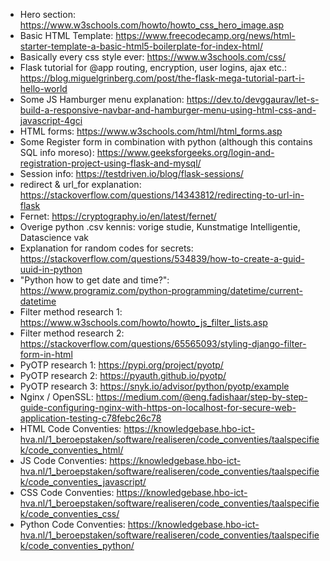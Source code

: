 - Hero section: https://www.w3schools.com/howto/howto_css_hero_image.asp
- Basic HTML Template: https://www.freecodecamp.org/news/html-starter-template-a-basic-html5-boilerplate-for-index-html/
- Basically every css style ever: https://www.w3schools.com/css/
- Flask tutorial for @app routing, encryption, user logins, ajax etc.: https://blog.miguelgrinberg.com/post/the-flask-mega-tutorial-part-i-hello-world
- Some JS Hamburger menu explanation: https://dev.to/devggaurav/let-s-build-a-responsive-navbar-and-hamburger-menu-using-html-css-and-javascript-4gci
- HTML forms: https://www.w3schools.com/html/html_forms.asp
- Some Register form in combination with python (although this contains SQL info moreso): https://www.geeksforgeeks.org/login-and-registration-project-using-flask-and-mysql/
- Session info: https://testdriven.io/blog/flask-sessions/
- redirect & url_for explanation: https://stackoverflow.com/questions/14343812/redirecting-to-url-in-flask
- Fernet: https://cryptography.io/en/latest/fernet/
- Overige python .csv kennis: vorige studie, Kunstmatige Intelligentie, Datascience vak
- Explanation for random codes for secrets: https://stackoverflow.com/questions/534839/how-to-create-a-guid-uuid-in-python
- "Python how to get date and time?": https://www.programiz.com/python-programming/datetime/current-datetime
- Filter method research 1: https://www.w3schools.com/howto/howto_js_filter_lists.asp
- Filter method research 2: https://stackoverflow.com/questions/65565093/styling-django-filter-form-in-html
- PyOTP research 1: https://pypi.org/project/pyotp/
- PyOTP research 2: https://pyauth.github.io/pyotp/
- PyOTP research 3: https://snyk.io/advisor/python/pyotp/example
- Nginx / OpenSSL: https://medium.com/@eng.fadishaar/step-by-step-guide-configuring-nginx-with-https-on-localhost-for-secure-web-application-testing-c78febc26c78
- HTML Code Conventies: https://knowledgebase.hbo-ict-hva.nl/1_beroepstaken/software/realiseren/code_conventies/taalspecifiek/code_conventies_html/
- JS Code Conventies: https://knowledgebase.hbo-ict-hva.nl/1_beroepstaken/software/realiseren/code_conventies/taalspecifiek/code_conventies_javascript/
- CSS Code Conventies: https://knowledgebase.hbo-ict-hva.nl/1_beroepstaken/software/realiseren/code_conventies/taalspecifiek/code_conventies_css/
- Python Code Conventies: https://knowledgebase.hbo-ict-hva.nl/1_beroepstaken/software/realiseren/code_conventies/taalspecifiek/code_conventies_python/